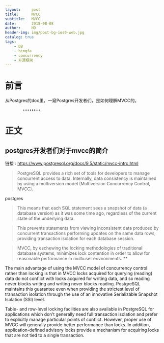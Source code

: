 ```yaml
---
layout:     post
title:      MVCC
subtitle:   MVCC
date:       2018-08-08
author:     HD
header-img: img/post-bg-ios9-web.jpg
catalog: true
tags:
    - DB
    - bingfa
    - concurrency
    - 开源框架
---
```

# 前言

从Postgres的doc里，一窥Postgres开发者们，是如何理解MVCC的。

			↓↓↓↓↓↓↓↓

# 正文

## postgres开发者们对于mvcc的简介

链接 : https://www.postgresql.org/docs/9.5/static/mvcc-intro.html


> PostgreSQL provides a rich set of tools for developers to manage concurrent access to data. Internally, data consistency is maintained by using a multiversion model (Multiversion Concurrency Control, MVCC). 

postgres 

> This means that each SQL statement sees a snapshot of data (a database version) as it was some time ago, regardless of the current state of the underlying data. 

> This prevents statements from viewing inconsistent data produced by concurrent transactions performing updates on the same data rows, providing transaction isolation for each database session.

> MVCC, by eschewing the locking methodologies of traditional database systems, minimizes lock contention in order to allow for reasonable performance in multiuser environments. **



The main advantage of using the MVCC model of concurrency control rather than locking is that in MVCC locks acquired for querying (reading) data do not conflict with locks acquired for writing data, and so reading never blocks writing and writing never blocks reading. PostgreSQL maintains this guarantee even when providing the strictest level of transaction isolation through the use of an innovative Serializable Snapshot Isolation (SSI) level.

Table- and row-level locking facilities are also available in PostgreSQL for applications which don't generally need full transaction isolation and prefer to explicitly manage particular points of conflict. However, proper use of MVCC will generally provide better performance than locks. In addition, application-defined advisory locks provide a mechanism for acquiring locks that are not tied to a single transaction.